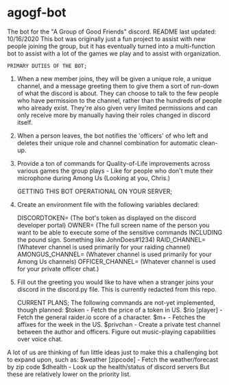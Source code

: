 # agogf-bot
The bot for the "A Group of Good Friends" discord.
README last updated: 10/16/2020
This bot was originally just a fun project to assist with new people joining the group, but it has eventually turned into a multi-function bot to assist with a lot of the games we play and to assist with organization.

    PRIMARY DUTIES OF THE BOT;
1. When a new member joins, they will be given a unique role, a unique channel, and a message greeting them to give them a sort of run-down of what the discord is about. They can choose to talk to the few people who have permission to the channel, rather than the hundreds of people who already exist. They're also given very limited permissions and can only receive more by manually having their roles changed in discord itself.
2. When a person leaves, the bot notifies the 'officers' of who left and deletes their unique role and channel combination for automatic clean-up. 
3. Provide a ton of commands for Quality-of-Life improvements across various games the group plays - Like for people who don't mute their microphone during Among Us (Looking at you, Chris.)

    GETTING THIS BOT OPERATIONAL ON YOUR SERVER;
1. Create an environment file with the following variables declared:

    DISCORDTOKEN= (The bot's token as displayed on the discord developer portal)
    OWNER= (The full screen name of the person you want to be able to execute some of the sensitive commands INCLUDING the pound sign. Something like JohnDoes#1234)
    RAID_CHANNEL= (Whatever channel is used primarily for your raiding channel)
    AMONGUS_CHANNEL= (Whatever channel is used primarily for your Among Us channels)
    OFFICER_CHANNEL= (Whatever channel is used for your private officer chat.)

2. Fill out the greeting you would like to have when a stranger joins your discord in the discord.py file. This is currently redacted from this repo.

    CURRENT PLANS;
The following commands are not-yet implemented, though planned:
    $token - Fetch the price of a token in US.
    $rio [player] - Fetch the general raider.io score of a character.
    $m+ - Fetches the affixes for the week in the US.
    $privchan - Create a private test channel between the author and officers.
    Figure out music-playing capabilities over voice chat. 

A lot of us are thinking of fun little ideas just to make this a challenging bot to expand upon, such as:
    $weather [zipcode] - Fetch the weather/forecast by zip code
    $dhealth - Look up the health/status of discord servers
But these are relatively lower on the priority list. 

